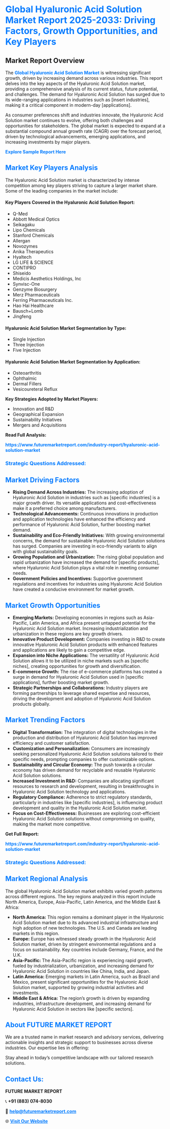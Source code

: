 <h1 style="color: #007BFF;">Global Hyaluronic Acid Solution Market Report 2025-2033: Driving Factors, Growth Opportunities, and Key Players</h1>

<section id="overview">
<h2>Market Report Overview</h2>
<p>The <a href="https://www.futuremarketreport.com/industry-report/hyaluronic-acid-solution-market" style="color: #007BFF; text-decoration: none;"><strong>Global Hyaluronic Acid Solution Market</strong></a> is witnessing significant growth, driven by increasing demand across various industries. This report delves into the key aspects of the Hyaluronic Acid Solution market, providing a comprehensive analysis of its current status, future potential, and challenges. The demand for Hyaluronic Acid Solution has surged due to its wide-ranging applications in industries such as [insert industries], making it a critical component in modern-day [applications].</p>
<p>As consumer preferences shift and industries innovate, the Hyaluronic Acid Solution market continues to evolve, offering both challenges and opportunities for stakeholders. The global market is expected to expand at a substantial compound annual growth rate (CAGR) over the forecast period, driven by technological advancements, emerging applications, and increasing investments by major players.</p>
</section>

<section id="overview">
<p><a href="https://www.futuremarketreport.com/request-sample/reportId=88634" style="color: #007BFF; text-decoration: none;"><strong>Explore Sample Report Here</strong></a></p>
</section>

<section id="key-players">
<h2 style="color: #007BFF;">Market Key Players Analysis</h2>
<p>The Hyaluronic Acid Solution market is characterized by intense competition among key players striving to capture a larger market share. Some of the leading companies in the market include:</p>
<h4>Key Players Covered in the Hyaluronic Acid Solution Report:</h4>
<ul><li>Q-Med</li><li>Abbott Medical Optics</li><li>Seikagaku</li><li>Lipo Chemicals</li><li>Stanford Chemicals</li><li>Allergan</li><li>Novozymes</li><li>Anika Therapeutics</li><li>Hyaltech</li><li>LG LIFE &amp; SCIENCE</li><li>CONTIPRO</li><li>Shiseido</li><li>Medicis Aesthetics Holdings, Inc</li><li>Synvisc-One</li><li>Genzyme Biosurgery</li><li>Merz Pharmaceuticals</li><li>Ferring Pharmaceuticals Inc.</li><li>Hao Hai Healthcare</li><li>Bausch+Lomb</li><li>Jingfeng</li></ul>
<h4>Hyaluronic Acid Solution Market Segmentation by Type:</h4>
<ul><li>Single Injection</li><li>Three Injection</li><li>Five Injection</li></ul>

<h4>Hyaluronic Acid Solution Market Segmentation by Application:</h4>
<ul><li>Osteoarthritis</li><li>Ophthalmic</li><li>Dermal Fillers</li><li>Vesicoureteral Reflux</li></ul>
<p><strong>Key Strategies Adopted by Market Players:</strong></p>
<ul>
<li>Innovation and R&D</li>
<li>Geographical Expansion</li>
<li>Sustainability Initiatives</li>
<li>Mergers and Acquisitions</li>
</ul>
</section>

<section>
<p><strong>Read Full Analysis: </strong></p><a href="https://www.futuremarketreport.com/industry-report/hyaluronic-acid-solution-market" style="color: #007BFF; text-decoration: none;"><strong>https://www.futuremarketreport.com/industry-report/hyaluronic-acid-solution-market</strong></a>
<h3 style="color: #007BFF;">Strategic Questions Addressed:</h3>
</section>

<section id="driving-factors">
<h2 style="color: #007BFF;">Market Driving Factors</h2>
<ul>
<li><strong>Rising Demand Across Industries:</strong> The increasing adoption of Hyaluronic Acid Solution in industries such as [specific industries] is a major growth driver. Its versatile applications and cost-effectiveness make it a preferred choice among manufacturers.</li>
<li><strong>Technological Advancements:</strong> Continuous innovations in production and application technologies have enhanced the efficiency and performance of Hyaluronic Acid Solution, further boosting market demand.</li>
<li><strong>Sustainability and Eco-Friendly Initiatives:</strong> With growing environmental concerns, the demand for sustainable Hyaluronic Acid Solution solutions has surged. Companies are investing in eco-friendly variants to align with global sustainability goals.</li>
<li><strong>Growing Population and Urbanization:</strong> The rising global population and rapid urbanization have increased the demand for [specific products], where Hyaluronic Acid Solution plays a vital role in meeting consumer needs.</li>
<li><strong>Government Policies and Incentives:</strong> Supportive government regulations and incentives for industries using Hyaluronic Acid Solution have created a conducive environment for market growth.</li>
</ul>
</section>

<section id="growth-opportunities">
<h2 style="color: #007BFF;">Market Growth Opportunities</h2>
<ul>
<li><strong>Emerging Markets:</strong> Developing economies in regions such as Asia-Pacific, Latin America, and Africa present untapped potential for the Hyaluronic Acid Solution market. Increasing industrialization and urbanization in these regions are key growth drivers.</li>
<li><strong>Innovative Product Development:</strong> Companies investing in R&D to create innovative Hyaluronic Acid Solution products with enhanced features and applications are likely to gain a competitive edge.</li>
<li><strong>Expansion into Niche Applications:</strong> The versatility of Hyaluronic Acid Solution allows it to be utilized in niche markets such as [specific niches], creating opportunities for growth and diversification.</li>
<li><strong>E-commerce Growth:</strong> The rise of e-commerce platforms has created a surge in demand for Hyaluronic Acid Solution used in [specific applications], further boosting market growth.</li>
<li><strong>Strategic Partnerships and Collaborations:</strong> Industry players are forming partnerships to leverage shared expertise and resources, driving the development and adoption of Hyaluronic Acid Solution products globally.</li>
</ul>
</section>

<section id="trending-factors">
<h2 style="color: #007BFF;">Market Trending Factors</h2>
<ul>
<li><strong>Digital Transformation:</strong> The integration of digital technologies in the production and distribution of Hyaluronic Acid Solution has improved efficiency and customer satisfaction.</li>
<li><strong>Customization and Personalization:</strong> Consumers are increasingly seeking personalized Hyaluronic Acid Solution solutions tailored to their specific needs, prompting companies to offer customizable options.</li>
<li><strong>Sustainability and Circular Economy:</strong> The push towards a circular economy has driven demand for recyclable and reusable Hyaluronic Acid Solution solutions.</li>
<li><strong>Increased Investment in R&D:</strong> Companies are allocating significant resources to research and development, resulting in breakthroughs in Hyaluronic Acid Solution technology and applications.</li>
<li><strong>Regulatory Compliance:</strong> Adherence to strict regulatory standards, particularly in industries like [specific industries], is influencing product development and quality in the Hyaluronic Acid Solution market.</li>
<li><strong>Focus on Cost-Effectiveness:</strong> Businesses are exploring cost-efficient Hyaluronic Acid Solution solutions without compromising on quality, making the market more competitive.</li>
</ul>
</section>

<section>
<p><strong>Get Full Report: </strong></p><a href="https://www.futuremarketreport.com/industry-report/hyaluronic-acid-solution-market" style="color: #007BFF; text-decoration: none;"><strong>https://www.futuremarketreport.com/industry-report/hyaluronic-acid-solution-market</strong></a>
<h3 style="color: #007BFF;">Strategic Questions Addressed:</h3>
</section>


<section id="regional-analysis">
<h2 style="color: #007BFF;">Market Regional Analysis</h2>
<p>The global Hyaluronic Acid Solution market exhibits varied growth patterns across different regions. The key regions analyzed in this report include North America, Europe, Asia-Pacific, Latin America, and the Middle East & Africa:</p>
<ul>
<li><strong>North America:</strong> This region remains a dominant player in the Hyaluronic Acid Solution market due to its advanced industrial infrastructure and high adoption of new technologies. The U.S. and Canada are leading markets in this region.</li>
<li><strong>Europe:</strong> Europe has witnessed steady growth in the Hyaluronic Acid Solution market, driven by stringent environmental regulations and a focus on sustainability. Key countries include Germany, France, and the U.K.</li>
<li><strong>Asia-Pacific:</strong> The Asia-Pacific region is experiencing rapid growth, fueled by industrialization, urbanization, and increasing demand for Hyaluronic Acid Solution in countries like China, India, and Japan.</li>
<li><strong>Latin America:</strong> Emerging markets in Latin America, such as Brazil and Mexico, present significant opportunities for the Hyaluronic Acid Solution market, supported by growing industrial activities and investments.</li>
<li><strong>Middle East & Africa:</strong> The region’s growth is driven by expanding industries, infrastructure development, and increasing demand for Hyaluronic Acid Solution in sectors like [specific sectors].</li>
</ul>
</section>

<footer>
<h2 style="color: #007BFF;">About FUTURE MARKET REPORT</h2>
<p>We are a trusted name in market research and advisory services, delivering actionable insights and strategic support to businesses across diverse industries. Our expertise lies in offering:</p>

<p>Stay ahead in today’s competitive landscape with our tailored research solutions.</p>

<h2 style="color: #007BFF;">Contact Us:</h2>
<p><strong>FUTURE MARKET REPORT</strong></p>
<p>📞 <strong>+91 (883) 074-8030</strong></p>
<p>📧 <strong><a href="mailto:help@futuremarketreport.com" style="color: #007BFF;">help@futuremarketreport.com</a></strong></p>
<p>🌐 <strong><a href="https://www.futuremarketreport.com/" style="color: #007BFF;">Visit Our Website</a></strong></p>
</footer>